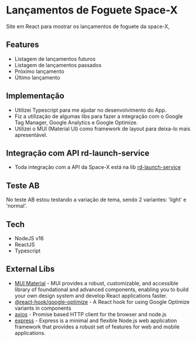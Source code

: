 # Lançamentos de Foguete Space-X

Site em React para mostrar os lançamentos de foguete da space-X,

## Features

- Listagem de lançamentos futuros
- Listagem de lançamentos passados
- Próximo lançamento
- Último lançamento

## Implementação

- Utilizei Typescript para me ajudar no desenvolvimento do App.
- Fiz a utilização de algumas libs para fazer a integração com o Google Tag Manager, Google Analytics e Google Optimize.
- Utilizei o MUI (Material UI) como framework de layout para deixa-lo mais apresentável.

## Integração com API rd-launch-service

- Toda integração com a API da Space-X está na lib [rd-launch-service](https://github.com/andremiguel1/rd-launch-service)

## Teste AB

No teste AB estou testando a variação de tema, sendo 2 variantes: 'light' e 'normal'.

## Tech
- NodeJS v16
- ReactJS
- Typescript

## External Libs
 - [MUI Material](https://github.com/mui-org/) - MUI provides a robust, customizable, and accessible library of foundational and advanced components, enabling you to build your own design system and develop React applications faster.
 - [@react-hook/google-optimize](https://www.npmjs.com/package/@react-hook/google-optimize) - A React hook for using Google Optimize variants in components
 - [axios](https://axios-http.com/) - Promise based HTTP client for the browser and node.js
 - [express](https://expressjs.com/) - Express is a minimal and flexible Node.js web application framework that provides a robust set of features for web and mobile applications.

